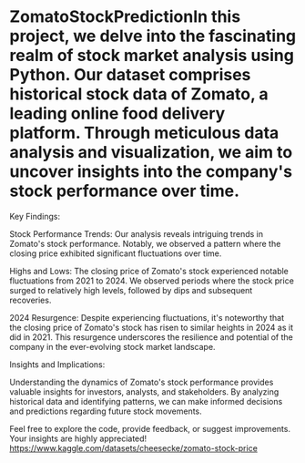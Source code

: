 # ZomatoStockPredictionIn this project, we delve into the fascinating realm of stock market analysis using Python. Our dataset comprises historical stock data of Zomato, a leading online food delivery platform. Through meticulous data analysis and visualization, we aim to uncover insights into the company's stock performance over time.

Key Findings:

Stock Performance Trends: Our analysis reveals intriguing trends in Zomato's stock performance. Notably, we observed a pattern where the closing price exhibited significant fluctuations over time.

Highs and Lows: The closing price of Zomato's stock experienced notable fluctuations from 2021 to 2024. We observed periods where the stock price surged to relatively high levels, followed by dips and subsequent recoveries.

2024 Resurgence: Despite experiencing fluctuations, it's noteworthy that the closing price of Zomato's stock has risen to similar heights in 2024 as it did in 2021. This resurgence underscores the resilience and potential of the company in the ever-evolving stock market landscape.

Insights and Implications:

Understanding the dynamics of Zomato's stock performance provides valuable insights for investors, analysts, and stakeholders. By analyzing historical data and identifying patterns, we can make informed decisions and predictions regarding future stock movements.

Feel free to explore the code, provide feedback, or suggest improvements. Your insights are highly appreciated!
https://www.kaggle.com/datasets/cheesecke/zomato-stock-price
